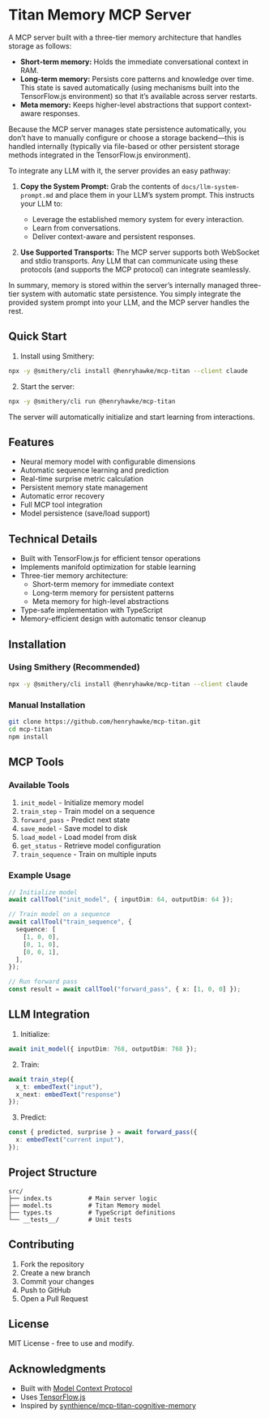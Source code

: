 # Titan Memory MCP Server


A MCP server built with a three-tier memory architecture that handles storage as follows:

- **Short-term memory:** Holds the immediate conversational context in RAM.
- **Long-term memory:** Persists core patterns and knowledge over time. This state is saved automatically (using mechanisms built into the TensorFlow.js environment) so that it’s available across server restarts.
- **Meta memory:** Keeps higher-level abstractions that support context-aware responses.

Because the MCP server manages state persistence automatically, you don’t have to manually configure or choose a storage backend—this is handled internally (typically via file-based or other persistent storage methods integrated in the TensorFlow.js environment).

To integrate any LLM with it, the server provides an easy pathway:
 
1. **Copy the System Prompt:** Grab the contents of `docs/llm-system-prompt.md` and place them in your LLM’s system prompt. This instructs your LLM to:
   - Leverage the established memory system for every interaction.
   - Learn from conversations.
   - Deliver context-aware and persistent responses.

2. **Use Supported Transports:** The MCP server supports both WebSocket and stdio transports. Any LLM that can communicate using these protocols (and supports the MCP protocol) can integrate seamlessly.

In summary, memory is stored within the server’s internally managed three-tier system with automatic state persistence. You simply integrate the provided system prompt into your LLM, and the MCP server handles the rest.

## Quick Start

1. Install using Smithery:
```bash
npx -y @smithery/cli install @henryhawke/mcp-titan --client claude
```

2. Start the server:
```bash
npx -y @smithery/cli run @henryhawke/mcp-titan
```

The server will automatically initialize and start learning from interactions.

## Features

- Neural memory model with configurable dimensions
- Automatic sequence learning and prediction
- Real-time surprise metric calculation
- Persistent memory state management
- Automatic error recovery
- Full MCP tool integration
- Model persistence (save/load support)

## Technical Details

- Built with TensorFlow.js for efficient tensor operations
- Implements manifold optimization for stable learning
- Three-tier memory architecture:
  - Short-term memory for immediate context
  - Long-term memory for persistent patterns
  - Meta memory for high-level abstractions
- Type-safe implementation with TypeScript
- Memory-efficient design with automatic tensor cleanup

## Installation

### Using Smithery (Recommended)
```bash
npx -y @smithery/cli install @henryhawke/mcp-titan --client claude
```

### Manual Installation
```bash
git clone https://github.com/henryhawke/mcp-titan.git
cd mcp-titan
npm install
```

## MCP Tools

### Available Tools

1. `init_model` - Initialize memory model
2. `train_step` - Train model on a sequence
3. `forward_pass` - Predict next state
4. `save_model` - Save model to disk
5. `load_model` - Load model from disk
6. `get_status` - Retrieve model configuration
7. `train_sequence` - Train on multiple inputs

### Example Usage
```typescript
// Initialize model
await callTool("init_model", { inputDim: 64, outputDim: 64 });

// Train model on a sequence
await callTool("train_sequence", {
  sequence: [
    [1, 0, 0],
    [0, 1, 0],
    [0, 0, 1],
  ],
});

// Run forward pass
const result = await callTool("forward_pass", { x: [1, 0, 0] });
```

## LLM Integration

1. Initialize:
```typescript
await init_model({ inputDim: 768, outputDim: 768 });
```

2. Train:
```typescript
await train_step({ 
  x_t: embedText("input"), 
  x_next: embedText("response") 
});
```

3. Predict:
```typescript
const { predicted, surprise } = await forward_pass({
  x: embedText("current input"),
});
```

## Project Structure
```
src/
├── index.ts          # Main server logic
├── model.ts          # Titan Memory model
├── types.ts          # TypeScript definitions
└── __tests__/        # Unit tests
```

## Contributing

1. Fork the repository
2. Create a new branch
3. Commit your changes
4. Push to GitHub
5. Open a Pull Request

## License

MIT License - free to use and modify.

## Acknowledgments

- Built with [Model Context Protocol](https://modelcontextprotocol.io)
- Uses [TensorFlow.js](https://tensorflow.org/js)
- Inspired by [synthience/mcp-titan-cognitive-memory](https://github.com/synthience/mcp-titan-cognitive-memory/)
